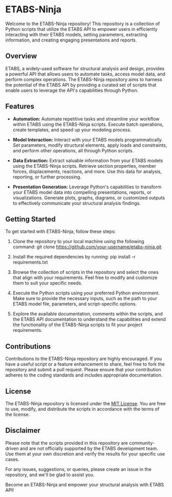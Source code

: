 # ETABS-Ninja

Welcome to the ETABS-Ninja repository! This repository is a collection of Python scripts that utilize the ETABS API to empower users in efficiently interacting with their ETABS models, setting parameters, extracting information, and creating engaging presentations and reports.

## Overview

ETABS, a widely-used software for structural analysis and design, provides a powerful API that allows users to automate tasks, access model data, and perform complex operations. The ETABS-Ninja repository aims to harness the potential of the ETABS API by providing a curated set of scripts that enable users to leverage the API's capabilities through Python.

## Features

- **Automation:** Automate repetitive tasks and streamline your workflow within ETABS using the ETABS-Ninja scripts. Execute batch operations, create templates, and speed up your modeling process.

- **Model Interaction:** Interact with your ETABS models programmatically. Set parameters, modify structural elements, apply loads and constraints, and perform other operations, all through Python scripts.

- **Data Extraction:** Extract valuable information from your ETABS models using the ETABS-Ninja scripts. Retrieve section properties, member forces, displacements, reactions, and more. Use this data for analysis, reporting, or further processing.

- **Presentation Generation:** Leverage Python's capabilities to transform your ETABS model data into compelling presentations, reports, or visualizations. Generate plots, graphs, diagrams, or customized outputs to effectively communicate your structural analysis findings.

## Getting Started

To get started with ETABS-Ninja, follow these steps:

1. Clone the repository to your local machine using the following command:
git clone https://github.com/your-username/etabs-ninja.git

2. Install the required dependencies by running:
pip install -r requirements.txt

3. Browse the collection of scripts in the repository and select the ones that align with your requirements. Feel free to modify and customize them to suit your specific needs.

4. Execute the Python scripts using your preferred Python environment. Make sure to provide the necessary inputs, such as the path to your ETABS model file, parameters, and script-specific options.

5. Explore the available documentation, comments within the scripts, and the ETABS API documentation to understand the capabilities and extend the functionality of the ETABS-Ninja scripts to fit your project requirements.

## Contributions

Contributions to the ETABS-Ninja repository are highly encouraged. If you have a useful script or a feature enhancement to share, feel free to fork the repository and submit a pull request. Please ensure that your contribution adheres to the coding standards and includes appropriate documentation.

## License

The ETABS-Ninja repository is licensed under the [MIT License](LICENSE). You are free to use, modify, and distribute the scripts in accordance with the terms of the license.

## Disclaimer

Please note that the scripts provided in this repository are community-driven and are not officially supported by the ETABS development team. Use them at your own discretion and verify the results for your specific use cases.

For any issues, suggestions, or queries, please create an issue in the repository, and we'll be glad to assist you.

Become an ETABS-Ninja and empower your structural analysis with ETABS API!

